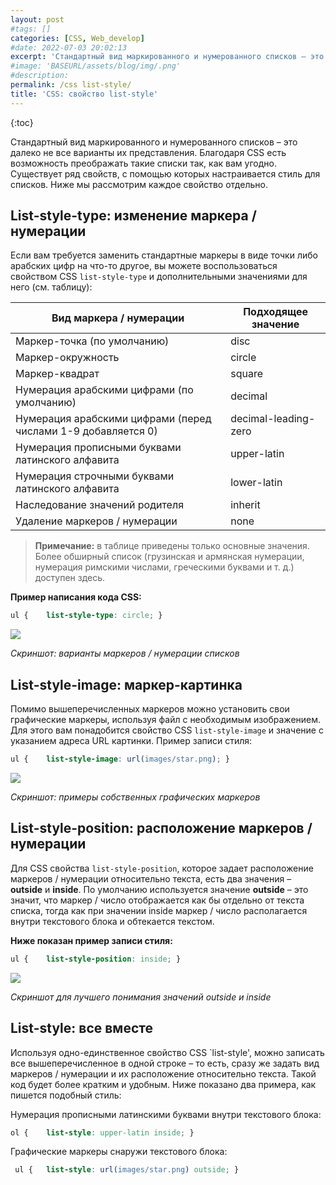 ```yaml
---
layout: post
#tags: []
categories: [CSS, Web_develop]
#date: 2022-07-03 20:02:13
excerpt: 'Стандартный вид маркированного и нумерованного списков – это далеко не все варианты их представления. Благодаря CSS есть возможность преображать такие списки так, как вам угодно. Существует ряд свойств, с помощью которых настраивается стиль для списков.'
#image: 'BASEURL/assets/blog/img/.png'
#description:
permalink: /css list-style/
title: 'CSS: свойство list-style'
---
```

{:toc}

Стандартный вид маркированного и нумерованного списков – это далеко не все варианты их представления. Благодаря CSS есть возможность преображать такие списки так, как вам угодно. Существует ряд свойств, с помощью которых настраивается стиль для списков. Ниже мы рассмотрим каждое свойство отдельно.

## List-style-type: изменение маркера / нумерации

Если вам требуется заменить стандартные маркеры в виде точки либо арабских цифр на что-то другое, вы можете воспользоваться свойством CSS `list-style-type` и дополнительными значениями для него (см. таблицу):

|Вид маркера / нумерации|Подходящее значение|
|-------------------------------------------|-------------------------------------|
|Маркер-точка (по умолчанию)|disc|
|Маркер-окружность|circle|
|Маркер-квадрат|square|
|Нумерация арабскими цифрами (по умолчанию)|decimal|
|Нумерация арабскими цифрами (перед числами 1-9 добавляется 0)|decimal-leading-zero|
|Нумерация прописными буквами латинского алфавита|upper-latin|
|Нумерация строчными буквами латинского алфавита|lower-latin|
|Наследование значений родителя|inherit|
|Удаление маркеров / нумерации|none |

> **Примечание:** в таблице приведены только основные значения. Более обширный список (грузинская и армянская нумерации, нумерация римскими числами, греческими буквами и т. д.) доступен здесь.

**Пример написания кода CSS:**

```css
ul { 	list-style-type: circle; } 
```
![](https://idg.net.ua/blog/wp-content/uploads/list-style-type-css-screenshot.png)

*Скриншот: варианты маркеров / нумерации списков*


## List-style-image: маркер-картинка

Помимо вышеперечисленных маркеров можно установить свои графические маркеры, используя файл с необходимым изображением. Для этого вам понадобится свойство CSS `list-style-image` и значение с указанием адреса URL картинки. Пример записи стиля:

```css
ul { 	list-style-image: url(images/star.png); } 
```

![](https://idg.net.ua/blog/wp-content/uploads/list-style-image-css-screenshot.png)

*Скриншот: примеры собственных графических маркеров*


## List-style-position: расположение маркеров / нумерации

Для CSS свойства `list-style-position`, которое задает расположение маркеров / нумерации относительно текста, есть два значения – **outside** и **inside**. По умолчанию используется значение **outside** – это значит, что маркер / число отображается как бы отдельно от текста списка, тогда как при значении inside маркер / число располагается внутри текстового блока и обтекается текстом.

**Ниже показан пример записи стиля:**

```css
ul { 	list-style-position: inside; } 
```
![](https://idg.net.ua/blog/wp-content/uploads/list-style-position-css-screenshot.png)

*Скриншот для лучшего понимания значений outside и inside*


## List-style: все вместе

Используя одно-единственное свойство CSS `list-style', можно записать все вышеперечисленное в одной строке – то есть, сразу же задать вид маркеров / нумерации и их расположение относительно текста. Такой код будет более кратким и удобным. Ниже показано два примера, как пишется подобный стиль:

Нумерация прописными латинскими буквами внутри текстового блока: 

```css
ol { 	list-style: upper-latin inside; } 
```

Графические маркеры снаружи текстового блока: 

```css
 ul { 	list-style: url(images/star.png) outside; } 
```
